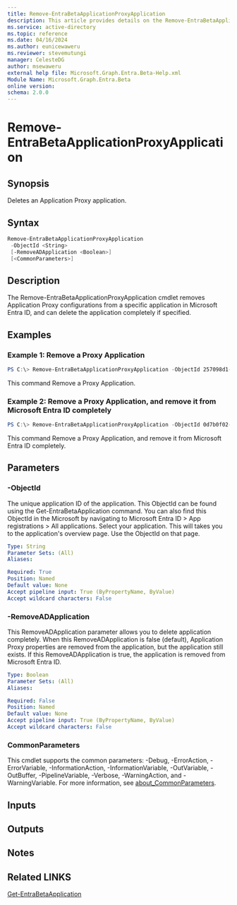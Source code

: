 ```yaml
---
title: Remove-EntraBetaApplicationProxyApplication
description: This article provides details on the Remove-EntraBetaApplicationProxyApplication command.
ms.service: active-directory
ms.topic: reference
ms.date: 04/16/2024
ms.author: eunicewaweru
ms.reviewer: stevemutungi
manager: CelesteDG
author: msewaweru
external help file: Microsoft.Graph.Entra.Beta-Help.xml
Module Name: Microsoft.Graph.Entra.Beta
online version:
schema: 2.0.0
---
```


# Remove-EntraBetaApplicationProxyApplication

## Synopsis
Deletes an Application Proxy application.

## Syntax

```powershell
Remove-EntraBetaApplicationProxyApplication 
 -ObjectId <String> 
 [-RemoveADApplication <Boolean>]
 [<CommonParameters>]
```

## Description
The Remove-EntraBetaApplicationProxyApplication cmdlet removes Application Proxy configurations from a specific application in Microsoft Entra ID, and can delete the application completely if specified.

## Examples

### Example 1: Remove a Proxy Application
```powershell
PS C:\> Remove-EntraBetaApplicationProxyApplication -ObjectId 257098d1-f8dd-4efb-88a2-1c92d3654f10
```
This command Remove a Proxy Application.

### Example 2: Remove a Proxy Application, and remove it from Microsoft Entra ID completely

```powershell
PS C:\> Remove-EntraBetaApplicationProxyApplication -ObjectId 0d7b0f02-3f63-414d-8d20-4b8bd0291e42 -RemoveADApplication $true
```

This command Remove a Proxy Application, and remove it from Microsoft Entra ID completely.

## Parameters

### -ObjectId
The unique application ID of the application.
This ObjectId can be found using the Get-EntraBetaApplication command.
You can also find this ObjectId in the Microsoft by navigating to Microsoft Entra ID > App registrations > All applications. Select your application. This will takes you to the application's overview page. Use the ObjectId on that page.

```yaml
Type: String
Parameter Sets: (All)
Aliases:

Required: True
Position: Named
Default value: None
Accept pipeline input: True (ByPropertyName, ByValue)
Accept wildcard characters: False
```

### -RemoveADApplication
This RemoveADApplication parameter allows you to delete application completely.
When this RemoveADApplication is false (default), Application Proxy properties are removed from the application, but the application still exists.
If this RemoveADApplication is true, the application is removed from Microsoft Entra ID.

```yaml
Type: Boolean
Parameter Sets: (All)
Aliases:

Required: False
Position: Named
Default value: None
Accept pipeline input: True (ByPropertyName, ByValue)
Accept wildcard characters: False
```

### CommonParameters
This cmdlet supports the common parameters: -Debug, -ErrorAction, -ErrorVariable, -InformationAction, -InformationVariable, -OutVariable, -OutBuffer, -PipelineVariable, -Verbose, -WarningAction, and -WarningVariable. For more information, see [about_CommonParameters](https://go.microsoft.com/fwlink/?LinkID=113216).

## Inputs

## Outputs

## Notes

## Related LINKS
[Get-EntraBetaApplication](Get-EntraBetaApplication.md)